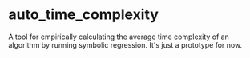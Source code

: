 # auto_time_complexity

A tool for empirically calculating the average time complexity of an algorithm by running symbolic regression. It's just a prototype for now. 